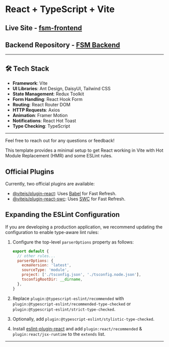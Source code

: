 # React + TypeScript + Vite

## Live Site - [fsm-frontend](https://fsm-frontend.vercel.app)

## Backend Repository - [FSM Backend](https://github.com/YSISLM104926/FSM_backend)
---
## 🛠️ Tech Stack
- **Framework**: Vite
- **UI Libraries**: Ant Design, DaisyUI, Tailwind CSS
- **State Management**: Redux Toolkit
- **Form Handling**: React Hook Form
- **Routing**: React Router DOM
- **HTTP Requests**: Axios
- **Animation**: Framer Motion
- **Notifications**: React Hot Toast
- **Type Checking**: TypeScript
---
Feel free to reach out for any questions or feedback!


This template provides a minimal setup to get React working in Vite with Hot Module Replacement (HMR) and some ESLint rules.

## Official Plugins

Currently, two official plugins are available:

- [@vitejs/plugin-react](https://github.com/vitejs/vite-plugin-react/blob/main/packages/plugin-react/README.md): Uses [Babel](https://babeljs.io/) for Fast Refresh.
- [@vitejs/plugin-react-swc](https://github.com/vitejs/vite-plugin-react-swc): Uses [SWC](https://swc.rs/) for Fast Refresh.

## Expanding the ESLint Configuration

If you are developing a production application, we recommend updating the configuration to enable type-aware lint rules:

1. Configure the top-level `parserOptions` property as follows:

    ```javascript
    export default {
      // other rules...
      parserOptions: {
        ecmaVersion: 'latest',
        sourceType: 'module',
        project: ['./tsconfig.json', './tsconfig.node.json'],
        tsconfigRootDir: __dirname,
      },
    }
    ```

2. Replace `plugin:@typescript-eslint/recommended` with `plugin:@typescript-eslint/recommended-type-checked` or `plugin:@typescript-eslint/strict-type-checked`.

3. Optionally, add `plugin:@typescript-eslint/stylistic-type-checked`.

4. Install [eslint-plugin-react](https://github.com/jsx-eslint/eslint-plugin-react) and add `plugin:react/recommended` & `plugin:react/jsx-runtime` to the `extends` list.

---
